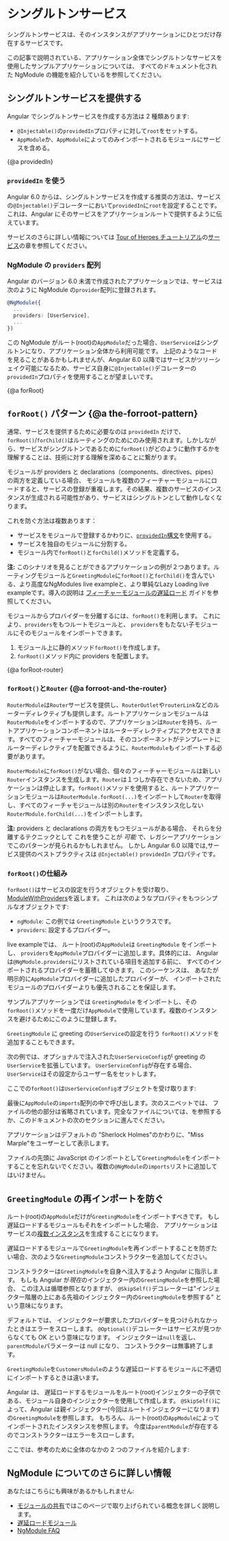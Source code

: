 # シングルトンサービス

シングルトンサービスは、そのインスタンスがアプリケーションにひとつだけ存在するサービスです。

この記事で説明されている、アプリケーション全体でシングルトンなサービスを使用したサンプルアプリケーションについては、
すべてのドキュメント化された NgModule の機能を紹介している<live-example name="ngmodules"></live-example>を参照してください。

## シングルトンサービスを提供する

Angular でシングルトンサービスを作成する方法は 2 種類あります:

- `@Injectable()`の`providedIn`プロパティに対して`root`をセットする。
- `AppModule`か、`AppModule`によってのみインポートされるモジュールにサービスを含める。

{@a providedIn}

### `providedIn` を使う

Angular 6.0 からは、シングルトンサービスを作成する推奨の方法は、サービスの`@Injectable()`デコレーターにおいて`providedIn`に`root`を設定することです。
これは、Angular にそのサービスをアプリケーションルートで提供するように伝えています。

<code-example path="providers/src/app/user.service.0.ts"  header="src/app/user.service.ts"></code-example>

サービスのさらに詳しい情報については
[Tour of Heroes チュートリアル](tutorial)の[サービス](tutorial/toh-pt4)の章を参照してください。

### NgModule の `providers` 配列

Angular のバージョン 6.0 未満で作成されたアプリケーションでは、サービスは次のように NgModule の`provider`配列に登録されます。

```ts
@NgModule({
  ...
  providers: [UserService],
  ...
})

```

この NgModule がルート(root)の`AppModule`だった場合、`UserService`はシングルトンになり、アプリケーション全体から利用可能です。
上記のようなコードを見ることがあるかもしれませんが、Angular 6.0 以降ではサービスがツリーシェイク可能になるため、サービス自身に`@Injectable()`デコレーターの`providedIn`プロパティを使用することが望ましいです。

{@a forRoot}

## `forRoot()` パターン {@a the-forroot-pattern}

通常、サービスを提供するために必要なのは `providedIn` だけで、`forRoot()`/`forChild()`はルーティングのためにのみ使用されます。しかしながら、サービスがシングルトンであるために`forRoot()`がどのように動作するかを理解することは、技術に対する理解を深めることに繋がります。

モジュールが providers と declarations（components、directives、pipes）の両方を定義している場合、
モジュールを複数のフィーチャーモジュールにロードすると、サービスの登録が重複します。その結果、複数のサービスのインスタンスが生成される可能性があり、サービスはシングルトンとして動作しなくなります。

これを防ぐ方法は複数あります：

- サービスをモジュールで登録するかわりに、[`providedIn`構文](guide/singleton-services#providedIn)を使用する。
- サービスを独自のモジュールに分割する。
- モジュール内で`forRoot()`と`forChild()`メソッドを定義する。

<div class="alert is-helpful">

**注:** このシナリオを見ることができるアプリケーションの例が２つあります。ルーティングモジュールと`GreetingModule`に`forRoot()`と`forChild()`を含んでいる、より高度な<live-example noDownload  name="ngmodules">NgModules live example</live-example>と、より単純な<live-example name="lazy-loading-ngmodules" noDownload>Lazy Loading live example</live-example>です。導入の説明は [フィーチャーモジュールの遅延ロード](guide/lazy-loading-ngmodules) ガイドを参照してください。

</div>

モジュールからプロバイダーを分離するには、`forRoot()`を利用します。
これにより、`providers`をもつルートモジュールと、
`providers`をもたない子モジュールにそのモジュールをインポートできます。

1. モジュール上に静的メソッド`forRoot()`を作成します。
2. `forRoot()`メソッド内に providers を配置します。

<code-example path="ngmodules/src/app/greeting/greeting.module.ts" region="for-root" header="src/app/greeting/greeting.module.ts"></code-example>

{@a forRoot-router}

### `forRoot()`と`Router` {@a forroot-and-the-router}

`RouterModule`は`Router`サービスを提供し、`RouterOutlet`や`routerLink`などのルーターディレクティブも提供します。ルートアプリケーションモジュールは`RouterModule`をインポートするので、アプリケーションは`Router`を持ち、ルートアプリケーションコンポーネントはルーターディレクティブにアクセスできます。すべてのフィーチャーモジュールは、そのコンポーネントがテンプレートにルーターディレクティブを配置できるように、`RouterModule`もインポートする必要があります。

`RouterModule`に`forRoot()`がない場合、個々のフィーチャーモジュールは新しい`Router`インスタンスを生成します。`Router`は１つしか存在できないため、アプリケーションは停止します。`forRoot()`メソッドを使用すると、ルートアプリケーションモジュールは`RouterModule.forRoot(...)`をインポートして`Router`を取得し、すべてのフィーチャモジュールは別の`Router`をインスタンス化しない`RouterModule.forChild(...)`をインポートします。

<div class="alert is-helpful">

**注:** providers と declarations の両方をもつモジュールがある場合、
それらを分離するテクニックとして
これを使うことが _可能_ で、レガシーアプリケーションでこのパターンが見られるかもしれません。
しかし Angular 6.0 以降では,サービス提供のベストプラクティスは
`@Injectable()` `providedIn` プロパティです。

</div>

### `forRoot()`の仕組み

`forRoot()`はサービスの設定を行うオブジェクトを受け取り、
[ModuleWithProviders](api/core/ModuleWithProviders)を返します。
これは次のようなプロパティをもつシンプルなオブジェクトです:

- `ngModule`: この例では `GreetingModule` というクラスです。
- `providers`: 設定するプロバイダー。

<live-example name="ngmodules">live example</live-example>では、
ルート(root)の`AppModule`は `GreetingModule` をインポートし、
`providers`を`AppModule`プロバイダーに追加します。具体的には、
Angular は`@NgModule.providers`にリストされている項目を追加する前に、
すべてのインポートされるプロバイダーを蓄積してゆきます。
このシーケンスは、
あなたが明示的に`AppModule`プロバイダーに追加したプロバイダーが、
インポートされたモジュールのプロバイダーよりも優先されることを保証します。

サンプルアプリケーションでは `GreetingModule` をインポートし、その`forRoot()`メソッドを一度だけ`AppModule`で使用しています。複数のインスタンスを避けるためにこのように登録します。

`GreetingModule` に greeting の`UserService`の設定を行う
`forRoot()`メソッドを追加することもできます。

次の例では、オプショナルで注入された`UserServiceConfig`が greeting の`UserService`を拡張しています。
`UserServiceConfig`が存在する場合、`UserService`はその設定からユーザー名をセットします。

<code-example path="ngmodules/src/app/greeting/user.service.ts" region="ctor" header="src/app/greeting/user.service.ts (constructor)"></code-example>

ここでの`forRoot()`は`UserServiceConfig`オブジェクトを受け取ります:

<code-example path="ngmodules/src/app/greeting/greeting.module.ts" region="for-root" header="src/app/greeting/greeting.module.ts (forRoot)"></code-example>

最後に`AppModule`の`imports`配列の中で呼び出します。次のスニペットでは、
ファイルの他の部分は省略されています。完全なファイルについては、<live-example name="ngmodules"></live-example>を参照するか、このドキュメントの次のセクションに進んでください。

<code-example path="ngmodules/src/app/app.module.ts" region="import-for-root" header="src/app/app.module.ts (imports)"></code-example>

アプリケーションはデフォルトの "Sherlock Holmes"のかわりに、"Miss Marple"をユーザーとして表示します。

ファイルの先頭に JavaScript のインポートとして`GreetingModule`をインポートすることを忘れないでください。複数の`@NgModule`の`imports`リストに追加してはいけません。

## `GreetingModule` の再インポートを防ぐ

ルート(root)の`AppModule`だけが`GreetingModule`をインポートすべきです。
もし遅延ロードするモジュールもそれをインポートした場合、
アプリケーションはサービスの[複数インスタンス](guide/ngmodule-faq#q-why-bad)を生成することになります。

遅延ロードするモジュールで`GreetingModule`を再インポートすることを防ぎたい場合、次のような`GreetingModule`コンストラクターを追加してください。

<code-example path="ngmodules/src/app/greeting/greeting.module.ts" region="ctor" header="src/app/greeting/greeting.module.ts"></code-example>

コンストラクターは`GreetingModule`を自身へ注入するよう Angular に指示します。
もしも Angular が*現在*のインジェクター内の`GreetingModule`を参照した場合、
この注入は循環参照となりますが、
`@SkipSelf()`デコレーターは"インジェクター階層の上にある先祖のインジェクター内の`GreetingModule`を参照する"
という意味になります。

デフォルトでは、
インジェクターが要求したプロバイダーを見つけられなかったときはエラーをスローします。
`@Optional()`デコレーターはサービスが見つからなくても OK という意味になります。
インジェクターは`null`を返し、`parentModule`パラメーターは null になり、
コンストラクターは無事終了します。

`GreetingModule`を`CustomersModule`のような遅延ロードするモジュールに不適切にインポートするときは違います。

Angular は、
遅延ロードするモジュールをルート(root)インジェクターの子供である、モジュール自身のインジェクターを使用して作成します。
`@SkipSelf()`によって、Angular は親インジェクター(今回はルートインジェクターになります)の`GreetingModule`を参照します。
もちろん、ルート(root)の`AppModule`によってインポートされたインスタンスを参照します。
今度は`parentModule`が存在するのでコンストラクターはエラーをスローします。

ここでは、参考のために全体のなかの 2 つのファイルを紹介します:

<code-tabs>
 <code-pane header="app.module.ts" path="ngmodules/src/app/app.module.ts">
 </code-pane>
 <code-pane header="greeting.module.ts" region="whole-greeting-module" path="ngmodules/src/app/greeting/greeting.module.ts">
 </code-pane>
</code-tabs>

## NgModule についてのさらに詳しい情報

あなたはこちらにも興味があるかもしれません:

- [モジュールの共有](guide/sharing-ngmodules)ではこのページで取り上げられている概念を詳しく説明します。
- [遅延ロードモジュール](guide/lazy-loading-ngmodules)
- [NgModule FAQ](guide/ngmodule-faq)
